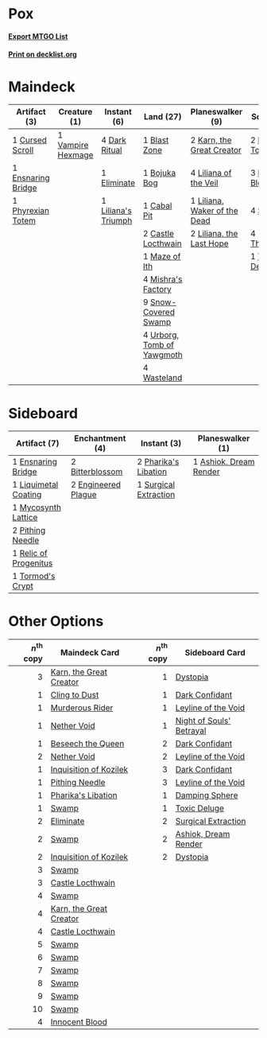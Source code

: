 # Pox

#### [Export MTGO List](../collection/Pox/Pox.txt)
#### [Print on decklist.org](http://decklist.org/?deckmain=1%09Blast%20Zone%0A1%09Bojuka%20Bog%0A1%09Cabal%20Pit%0A2%09Castle%20Locthwain%0A1%09Cursed%20Scroll%0A4%09Dark%20Ritual%0A1%09Eliminate%0A1%09Ensnaring%20Bridge%0A2%09Hymn%20to%20Tourach%0A3%09Innocent%20Blood%0A2%09Karn,%20the%20Great%20Creator%0A4%09Liliana%20of%20the%20Veil%0A1%09Liliana's%20Triumph%0A1%09Liliana,%20Waker%20of%20the%20Dead%0A2%09Liliana,%20the%20Last%20Hope%0A1%09Maze%20of%20Ith%0A4%09Mishra's%20Factory%0A1%09Phyrexian%20Totem%0A4%09Smallpox%0A9%09Snow-Covered%20Swamp%0A4%09Thoughtseize%0A1%09Toxic%20Deluge%0A4%09Urborg,%20Tomb%20of%20Yawgmoth%0A1%09Vampire%20Hexmage%0A4%09Wasteland&deckside=1%09Ashiok,%20Dream%20Render%0A2%09Bitterblossom%0A2%09Engineered%20Plague%0A1%09Ensnaring%20Bridge%0A1%09Liquimetal%20Coating%0A1%09Mycosynth%20Lattice%0A2%09Pharika's%20Libation%0A2%09Pithing%20Needle%0A1%09Relic%20of%20Progenitus%0A1%09Surgical%20Extraction%0A1%09Tormod's%20Crypt)
# Maindeck

|                                        Artifact (3)                                        |                                        Creature (1)                                        |                                         Instant (6)                                          |                                              Land (27)                                              |                                           Planeswalker (9)                                            |                                        Sorcery (14)                                        |
|--------------------------------------------------------------------------------------------|--------------------------------------------------------------------------------------------|----------------------------------------------------------------------------------------------|-----------------------------------------------------------------------------------------------------|-------------------------------------------------------------------------------------------------------|--------------------------------------------------------------------------------------------|
|1 [Cursed Scroll](http://gatherer.wizards.com/Pages/Card/Details.aspx?multiverseid=4601)    |1 [Vampire Hexmage](http://gatherer.wizards.com/Pages/Card/Details.aspx?multiverseid=389735)|4 [Dark Ritual](http://gatherer.wizards.com/Pages/Card/Details.aspx?multiverseid=651)         |1 [Blast Zone](http://gatherer.wizards.com/Pages/Card/Details.aspx?multiverseid=461171)              |2 [Karn, the Great Creator](http://gatherer.wizards.com/Pages/Card/Details.aspx?multiverseid=460928)   |2 [Hymn to Tourach](http://gatherer.wizards.com/Pages/Card/Details.aspx?multiverseid=413634)|
|1 [Ensnaring Bridge](http://gatherer.wizards.com/Pages/Card/Details.aspx?multiverseid=15866)|                                                                                            |1 [Eliminate](http://gatherer.wizards.com/Pages/Card/Details.aspx?multiverseid=485420)        |1 [Bojuka Bog](http://gatherer.wizards.com/Pages/Card/Details.aspx?multiverseid=376269)              |4 [Liliana of the Veil](http://gatherer.wizards.com/Pages/Card/Details.aspx?multiverseid=235597)       |3 [Innocent Blood](http://gatherer.wizards.com/Pages/Card/Details.aspx?multiverseid=417477) |
|1 [Phyrexian Totem](http://gatherer.wizards.com/Pages/Card/Details.aspx?multiverseid=209142)|                                                                                            |1 [Liliana's Triumph](http://gatherer.wizards.com/Pages/Card/Details.aspx?multiverseid=461025)|1 [Cabal Pit](http://gatherer.wizards.com/Pages/Card/Details.aspx?multiverseid=29904)                |1 [Liliana, Waker of the Dead](http://gatherer.wizards.com/Pages/Card/Details.aspx?multiverseid=485431)|4 [Smallpox](http://gatherer.wizards.com/Pages/Card/Details.aspx?multiverseid=382367)       |
|                                                                                            |                                                                                            |                                                                                              |2 [Castle Locthwain](http://gatherer.wizards.com/Pages/Card/Details.aspx?multiverseid=473203)        |2 [Liliana, the Last Hope](http://gatherer.wizards.com/Pages/Card/Details.aspx?multiverseid=414388)    |4 [Thoughtseize](http://gatherer.wizards.com/Pages/Card/Details.aspx?multiverseid=438676)   |
|                                                                                            |                                                                                            |                                                                                              |1 [Maze of Ith](http://gatherer.wizards.com/Pages/Card/Details.aspx?multiverseid=1824)               |                                                                                                       |1 [Toxic Deluge](http://gatherer.wizards.com/Pages/Card/Details.aspx?multiverseid=376559)   |
|                                                                                            |                                                                                            |                                                                                              |4 [Mishra's Factory](http://gatherer.wizards.com/Pages/Card/Details.aspx?multiverseid=2387)          |                                                                                                       |                                                                                            |
|                                                                                            |                                                                                            |                                                                                              |9 [Snow-Covered Swamp](http://gatherer.wizards.com/Pages/Card/Details.aspx?multiverseid=121256)      |                                                                                                       |                                                                                            |
|                                                                                            |                                                                                            |                                                                                              |4 [Urborg, Tomb of Yawgmoth](http://gatherer.wizards.com/Pages/Card/Details.aspx?multiverseid=383425)|                                                                                                       |                                                                                            |
|                                                                                            |                                                                                            |                                                                                              |4 [Wasteland](http://gatherer.wizards.com/Pages/Card/Details.aspx?multiverseid=413790)               |                                                                                                       |                                                                                            |


# Sideboard

|                                          Artifact (7)                                          |                                       Enchantment (4)                                       |                                          Instant (3)                                           |                                        Planeswalker (1)                                         |
|------------------------------------------------------------------------------------------------|---------------------------------------------------------------------------------------------|------------------------------------------------------------------------------------------------|-------------------------------------------------------------------------------------------------|
|1 [Ensnaring Bridge](http://gatherer.wizards.com/Pages/Card/Details.aspx?multiverseid=15866)    |2 [Bitterblossom](http://gatherer.wizards.com/Pages/Card/Details.aspx?multiverseid=397701)   |2 [Pharika's Libation](http://gatherer.wizards.com/Pages/Card/Details.aspx?multiverseid=476362) |1 [Ashiok, Dream Render](http://gatherer.wizards.com/Pages/Card/Details.aspx?multiverseid=461155)|
|1 [Liquimetal Coating](http://gatherer.wizards.com/Pages/Card/Details.aspx?multiverseid=389578) |2 [Engineered Plague](http://gatherer.wizards.com/Pages/Card/Details.aspx?multiverseid=13097)|1 [Surgical Extraction](http://gatherer.wizards.com/Pages/Card/Details.aspx?multiverseid=397706)|                                                                                                 |
|1 [Mycosynth Lattice](http://gatherer.wizards.com/Pages/Card/Details.aspx?multiverseid=446209)  |                                                                                             |                                                                                                |                                                                                                 |
|2 [Pithing Needle](http://gatherer.wizards.com/Pages/Card/Details.aspx?multiverseid=129526)     |                                                                                             |                                                                                                |                                                                                                 |
|1 [Relic of Progenitus](http://gatherer.wizards.com/Pages/Card/Details.aspx?multiverseid=174824)|                                                                                             |                                                                                                |                                                                                                 |
|1 [Tormod's Crypt](http://gatherer.wizards.com/Pages/Card/Details.aspx?multiverseid=389723)     |                                                                                             |                                                                                                |                                                                                                 |


# Other Options

|*n*<sup>th</sup> copy|                                          Maindeck Card                                           |*n*<sup>th</sup> copy|                                          Sideboard Card                                          |
|--------------------:|--------------------------------------------------------------------------------------------------|--------------------:|--------------------------------------------------------------------------------------------------|
|                    3|[Karn, the Great Creator](http://gatherer.wizards.com/Pages/Card/Details.aspx?multiverseid=460928)|                    1|[Dystopia](http://gatherer.wizards.com/Pages/Card/Details.aspx?multiverseid=3071)                 |
|                    1|[Cling to Dust](http://gatherer.wizards.com/Pages/Card/Details.aspx?multiverseid=476338)          |                    1|[Dark Confidant](http://gatherer.wizards.com/Pages/Card/Details.aspx?multiverseid=397731)         |
|                    1|[Murderous Rider](http://gatherer.wizards.com/Pages/Card/Details.aspx?multiverseid=473059)        |                    1|[Leyline of the Void](http://gatherer.wizards.com/Pages/Card/Details.aspx?multiverseid=107682)    |
|                    1|[Nether Void](http://gatherer.wizards.com/Pages/Card/Details.aspx?multiverseid=1453)              |                    1|[Night of Souls' Betrayal](http://gatherer.wizards.com/Pages/Card/Details.aspx?multiverseid=78991)|
|                    1|[Beseech the Queen](http://gatherer.wizards.com/Pages/Card/Details.aspx?multiverseid=205399)      |                    2|[Dark Confidant](http://gatherer.wizards.com/Pages/Card/Details.aspx?multiverseid=397731)         |
|                    2|[Nether Void](http://gatherer.wizards.com/Pages/Card/Details.aspx?multiverseid=1453)              |                    2|[Leyline of the Void](http://gatherer.wizards.com/Pages/Card/Details.aspx?multiverseid=107682)    |
|                    1|[Inquisition of Kozilek](http://gatherer.wizards.com/Pages/Card/Details.aspx?multiverseid=416897) |                    3|[Dark Confidant](http://gatherer.wizards.com/Pages/Card/Details.aspx?multiverseid=397731)         |
|                    1|[Pithing Needle](http://gatherer.wizards.com/Pages/Card/Details.aspx?multiverseid=129526)         |                    3|[Leyline of the Void](http://gatherer.wizards.com/Pages/Card/Details.aspx?multiverseid=107682)    |
|                    1|[Pharika's Libation](http://gatherer.wizards.com/Pages/Card/Details.aspx?multiverseid=476362)     |                    1|[Damping Sphere](http://gatherer.wizards.com/Pages/Card/Details.aspx?multiverseid=443101)         |
|                    1|[Swamp](http://gatherer.wizards.com/Pages/Card/Details.aspx?multiverseid=439858)                  |                    1|[Toxic Deluge](http://gatherer.wizards.com/Pages/Card/Details.aspx?multiverseid=376559)           |
|                    2|[Eliminate](http://gatherer.wizards.com/Pages/Card/Details.aspx?multiverseid=485420)              |                    2|[Surgical Extraction](http://gatherer.wizards.com/Pages/Card/Details.aspx?multiverseid=397706)    |
|                    2|[Swamp](http://gatherer.wizards.com/Pages/Card/Details.aspx?multiverseid=439858)                  |                    2|[Ashiok, Dream Render](http://gatherer.wizards.com/Pages/Card/Details.aspx?multiverseid=461155)   |
|                    2|[Inquisition of Kozilek](http://gatherer.wizards.com/Pages/Card/Details.aspx?multiverseid=416897) |                    2|[Dystopia](http://gatherer.wizards.com/Pages/Card/Details.aspx?multiverseid=3071)                 |
|                    3|[Swamp](http://gatherer.wizards.com/Pages/Card/Details.aspx?multiverseid=439858)                  |                     |                                                                                                  |
|                    3|[Castle Locthwain](http://gatherer.wizards.com/Pages/Card/Details.aspx?multiverseid=473203)       |                     |                                                                                                  |
|                    4|[Swamp](http://gatherer.wizards.com/Pages/Card/Details.aspx?multiverseid=439858)                  |                     |                                                                                                  |
|                    4|[Karn, the Great Creator](http://gatherer.wizards.com/Pages/Card/Details.aspx?multiverseid=460928)|                     |                                                                                                  |
|                    4|[Castle Locthwain](http://gatherer.wizards.com/Pages/Card/Details.aspx?multiverseid=473203)       |                     |                                                                                                  |
|                    5|[Swamp](http://gatherer.wizards.com/Pages/Card/Details.aspx?multiverseid=439858)                  |                     |                                                                                                  |
|                    6|[Swamp](http://gatherer.wizards.com/Pages/Card/Details.aspx?multiverseid=439858)                  |                     |                                                                                                  |
|                    7|[Swamp](http://gatherer.wizards.com/Pages/Card/Details.aspx?multiverseid=439858)                  |                     |                                                                                                  |
|                    8|[Swamp](http://gatherer.wizards.com/Pages/Card/Details.aspx?multiverseid=439858)                  |                     |                                                                                                  |
|                    9|[Swamp](http://gatherer.wizards.com/Pages/Card/Details.aspx?multiverseid=439858)                  |                     |                                                                                                  |
|                   10|[Swamp](http://gatherer.wizards.com/Pages/Card/Details.aspx?multiverseid=439858)                  |                     |                                                                                                  |
|                    4|[Innocent Blood](http://gatherer.wizards.com/Pages/Card/Details.aspx?multiverseid=417477)         |                     |                                                                                                  |

